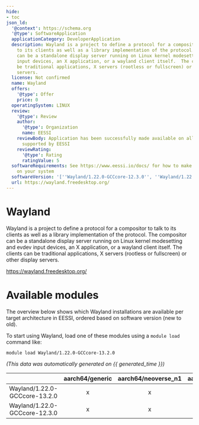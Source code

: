 ```yaml
---
hide:
- toc
json_ld:
  '@context': https://schema.org
  '@type': SoftwareApplication
  applicationCategory: DeveloperApplication
  description: Wayland is a project to define a protocol for a compositor to talk
    to its clients as well as a library implementation of the protocol.  The compositor
    can be a standalone display server running on Linux kernel modesetting and evdev
    input devices, an X application, or a wayland client itself.  The clients can
    be traditional applications, X servers (rootless or fullscreen) or other display
    servers.
  license: Not confirmed
  name: Wayland
  offers:
    '@type': Offer
    price: 0
  operatingSystem: LINUX
  review:
    '@type': Review
    author:
      '@type': Organization
      name: EESSI
    reviewBody: Application has been successfully made available on all architectures
      supported by EESSI
    reviewRating:
      '@type': Rating
      ratingValue: 5
  softwareRequirements: See https://www.eessi.io/docs/ for how to make EESSI available
    on your system
  softwareVersion: '[''Wayland/1.22.0-GCCcore-12.3.0'', ''Wayland/1.22.0-GCCcore-13.2.0'']'
  url: https://wayland.freedesktop.org/
---
```


Wayland
=======


Wayland is a project to define a protocol for a compositor to talk to its clients as well as a library implementation of the protocol.  The compositor can be a standalone display server running on Linux kernel modesetting and evdev input devices, an X application, or a wayland client itself.  The clients can be traditional applications, X servers (rootless or fullscreen) or other display servers.

https://wayland.freedesktop.org/
# Available modules


The overview below shows which Wayland installations are available per target architecture in EESSI, ordered based on software version (new to old).

To start using Wayland, load one of these modules using a `module load` command like:

```shell
module load Wayland/1.22.0-GCCcore-13.2.0
```

*(This data was automatically generated on {{ generated_time }})*

| |aarch64/generic|aarch64/neoverse_n1|aarch64/neoverse_v1|aarch64/nvidia/grace|x86_64/generic|x86_64/amd/zen2|x86_64/amd/zen3|x86_64/amd/zen4|x86_64/intel/cascadelake|x86_64/intel/haswell|x86_64/intel/icelake|x86_64/intel/sapphirerapids|x86_64/intel/skylake_avx512|
| :---: | :---: | :---: | :---: | :---: | :---: | :---: | :---: | :---: | :---: | :---: | :---: | :---: | :---: |
|Wayland/1.22.0-GCCcore-13.2.0|x|x|x|x|x|x|x|x|x|x|x|x|x|
|Wayland/1.22.0-GCCcore-12.3.0|x|x|x|x|x|x|x|x|x|x|x|x|x|
